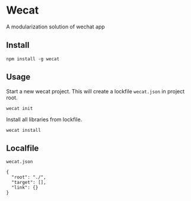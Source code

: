 # Wecat
A modularization solution of wechat app

## Install
```
npm install -g wecat
```

## Usage
Start a new wecat project. This will create a lockfile `wecat.json` in project root.
```
wecat init
```

Install all libraries from lockfile.
```
wecat install
```

## Localfile
`wecat.json`

```
{
  "root": "./",
  "target": [],
  "link": {}
}
```

